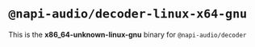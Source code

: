 # `@napi-audio/decoder-linux-x64-gnu`

This is the **x86_64-unknown-linux-gnu** binary for `@napi-audio/decoder`
